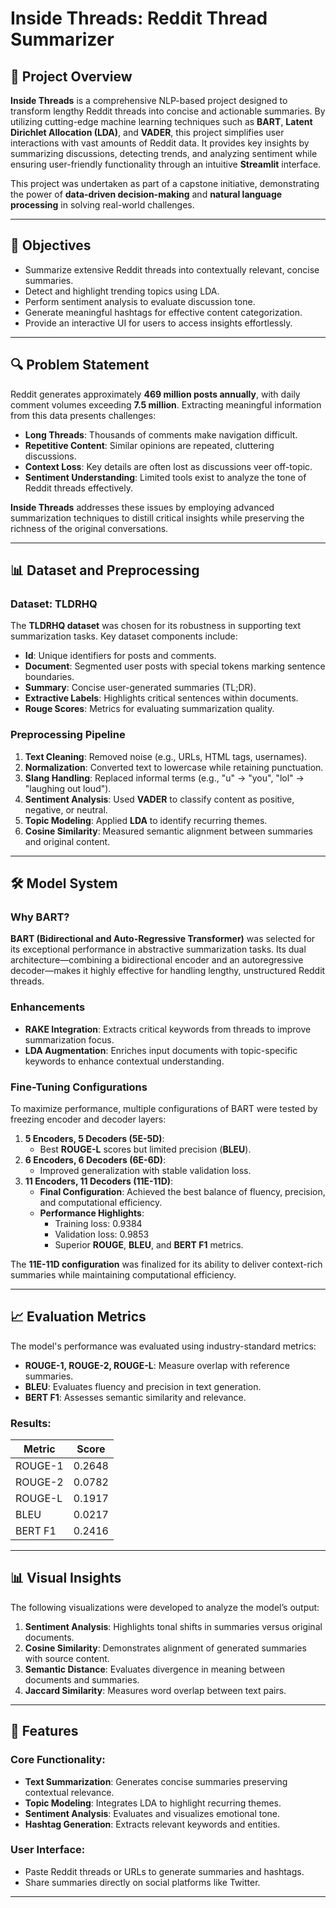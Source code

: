# Inside Threads: Reddit Thread Summarizer

## 📜 Project Overview
**Inside Threads** is a comprehensive NLP-based project designed to transform lengthy Reddit threads into concise and actionable summaries. By utilizing cutting-edge machine learning techniques such as **BART**, **Latent Dirichlet Allocation (LDA)**, and **VADER**, this project simplifies user interactions with vast amounts of Reddit data. It provides key insights by summarizing discussions, detecting trends, and analyzing sentiment while ensuring user-friendly functionality through an intuitive **Streamlit** interface.

This project was undertaken as part of a capstone initiative, demonstrating the power of **data-driven decision-making** and **natural language processing** in solving real-world challenges.

---

## 🚀 Objectives
- Summarize extensive Reddit threads into contextually relevant, concise summaries.
- Detect and highlight trending topics using LDA.
- Perform sentiment analysis to evaluate discussion tone.
- Generate meaningful hashtags for effective content categorization.
- Provide an interactive UI for users to access insights effortlessly.

---

## 🔍 Problem Statement
Reddit generates approximately **469 million posts annually**, with daily comment volumes exceeding **7.5 million**. Extracting meaningful information from this data presents challenges:
- **Long Threads**: Thousands of comments make navigation difficult.
- **Repetitive Content**: Similar opinions are repeated, cluttering discussions.
- **Context Loss**: Key details are often lost as discussions veer off-topic.
- **Sentiment Understanding**: Limited tools exist to analyze the tone of Reddit threads effectively.

**Inside Threads** addresses these issues by employing advanced summarization techniques to distill critical insights while preserving the richness of the original conversations.

---

## 📊 Dataset and Preprocessing
### Dataset: TLDRHQ
The **TLDRHQ dataset** was chosen for its robustness in supporting text summarization tasks. Key dataset components include:
- **Id**: Unique identifiers for posts and comments.
- **Document**: Segmented user posts with special tokens marking sentence boundaries.
- **Summary**: Concise user-generated summaries (TL;DR).
- **Extractive Labels**: Highlights critical sentences within documents.
- **Rouge Scores**: Metrics for evaluating summarization quality.

### Preprocessing Pipeline
1. **Text Cleaning**: Removed noise (e.g., URLs, HTML tags, usernames).
2. **Normalization**: Converted text to lowercase while retaining punctuation.
3. **Slang Handling**: Replaced informal terms (e.g., "u" → "you", "lol" → "laughing out loud").
4. **Sentiment Analysis**: Used **VADER** to classify content as positive, negative, or neutral.
5. **Topic Modeling**: Applied **LDA** to identify recurring themes.
6. **Cosine Similarity**: Measured semantic alignment between summaries and original content.

---

## 🛠️ Model System
### Why BART?
**BART (Bidirectional and Auto-Regressive Transformer)** was selected for its exceptional performance in abstractive summarization tasks. Its dual architecture—combining a bidirectional encoder and an autoregressive decoder—makes it highly effective for handling lengthy, unstructured Reddit threads.

### Enhancements
- **RAKE Integration**: Extracts critical keywords from threads to improve summarization focus.
- **LDA Augmentation**: Enriches input documents with topic-specific keywords to enhance contextual understanding.

### Fine-Tuning Configurations
To maximize performance, multiple configurations of BART were tested by freezing encoder and decoder layers:
1. **5 Encoders, 5 Decoders (5E-5D)**:
   - Best **ROUGE-L** scores but limited precision (**BLEU**).
2. **6 Encoders, 6 Decoders (6E-6D)**:
   - Improved generalization with stable validation loss.
3. **11 Encoders, 11 Decoders (11E-11D)**:
   - **Final Configuration**: Achieved the best balance of fluency, precision, and computational efficiency.
   - **Performance Highlights**:
     - Training loss: 0.9384
     - Validation loss: 0.9853
     - Superior **ROUGE**, **BLEU**, and **BERT F1** metrics.

The **11E-11D configuration** was finalized for its ability to deliver context-rich summaries while maintaining computational efficiency.

---

## 📈 Evaluation Metrics
The model's performance was evaluated using industry-standard metrics:
- **ROUGE-1, ROUGE-2, ROUGE-L**: Measure overlap with reference summaries.
- **BLEU**: Evaluates fluency and precision in text generation.
- **BERT F1**: Assesses semantic similarity and relevance.

### Results:
| Metric        | Score   |
|---------------|---------|
| ROUGE-1       | 0.2648 |
| ROUGE-2       | 0.0782 |
| ROUGE-L       | 0.1917 |
| BLEU          | 0.0217 |
| BERT F1       | 0.2416 |

---

## 📊 Visual Insights
The following visualizations were developed to analyze the model’s output:
1. **Sentiment Analysis**: Highlights tonal shifts in summaries versus original documents.
2. **Cosine Similarity**: Demonstrates alignment of generated summaries with source content.
3. **Semantic Distance**: Evaluates divergence in meaning between documents and summaries.
4. **Jaccard Similarity**: Measures word overlap between text pairs.

---

## 🌟 Features
### Core Functionality:
- **Text Summarization**: Generates concise summaries preserving contextual relevance.
- **Topic Modeling**: Integrates LDA to highlight recurring themes.
- **Sentiment Analysis**: Evaluates and visualizes emotional tone.
- **Hashtag Generation**: Extracts relevant keywords and entities.

### User Interface:
- Paste Reddit threads or URLs to generate summaries and hashtags.
- Share summaries directly on social platforms like Twitter.

---


